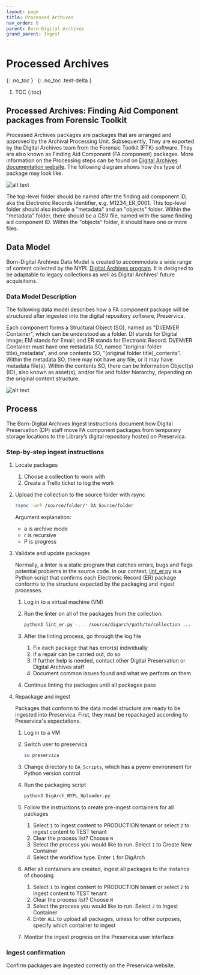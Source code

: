 ```yaml
---
layout: page
title: Processed Archives
nav_order: 0
parent: Born-Digital Archives
grand_parent: Ingest
---
```


# Processed Archives

{: .no_toc }
&nbsp;
{: .no_toc .text-delta }

1. TOC
{:toc}

## Processed Archives: Finding Aid Component packages from Forensic Toolkit

Processed Archives packages are packages that are arranged and approved by the Archival Processing Unit.
Subsequently, They are exported by the Digital Archives team from the Forensic Toolkit (FTK) software.
They are also known as Finding Aid Component (FA component) packages. More information on the Processing
steps can be found on [Digital Archives documentation website](https://nypl.github.io/digarch/staging/processing.html).
The following diagram shows how this type of package may look like.

![alt text]({{site.baseurl}}/assets/img/DA_package_example_FA_Component_FTK.svg "Diagram showing the file and folder structure of an
Example Package of Finding Aid Component from FTK")

The top-level folder should be named after the finding aid component ID, aka the Electronic Records Identifier,
e.g. M1234_ER_0001. This top-level folder should also include a "metadata" and an "objects" folder.
Within the "metadata" folder, there should be a CSV file, named with the same finding aid component ID.
Within the "objects" folder, it should have one or more files.

## Data Model

Born-Digital Archives Data Model is created to accommodate a wide range of content collected by the NYPL
[Digital Archives program](https://nypl.github.io/digarch/). It is designed to be adaptable to legacy collections as well as Digital
Archives' future acquisitions.

### Data Model Description

The following data model describes how a FA component package will be structured after ingested
into the digital repository software, Preservica.

Each component forms a Structural Object (SO), named as "DI/EM/ER Container", which can be understood as a folder. DI stands for Digital Image;
EM stands for Email; and ER stands for Electronic Record. DI/EM/ER Container must have one metadata SO, named "(original folder title)_metadata",
 and one contents SO, "(original folder title)_contents". Within the metadata SO, there may not have any file, or it may have metadata file(s).
 Within the contents SO, there can be Information Object(s) (IO), also known as asset(s), and/or file and folder hierarchy, depending on the original
 content structure.

![alt text]({{site.baseurl}}/assets/img/svg_data_model_born_digital_archives.svg "Diagram using the Unified Modeling Language showing the Data Model of
the Born-Digital Archives, including the data classification and its relationships, folder names, metadata fragments, security tags")

## Process

The Born-Digital Archives Ingest instructions document how Digital Preservation (DP) staff move
FA component packages from temporary storage locations to the Library’s digital
repository hosted on Preservica.

### Step-by-step ingest instructions

1. Locate packages

    1. Choose a collection to work with
    2. Create a Trello ticket to log the work

2. Upload the collection to the source folder with rsync

    ```sh
    rsync -arP /source/folder/* DA_Source/folder
    ```

    Argument explanation:
    * a is archive mode
    * r is recursive
    * P is progress

3. Validate and update packages

    Normally, a linter is a static program that catches errors, bugs and flags potential problems
    in the source code. In our context, [lint_er.py](https://github.com/NYPL/prsv-tools/blob/main/bin/lint_er.py)
    is a Python script that confirms each Electronic Record (ER) package conforms to the structure
    expected by the packaging and ingest processes.

    1. Log in to a virtual machine (VM)
    2. Run the linter on all of the packages from the collection.

        ```sh
        python3 lint_er.py -... /source/digarch/path/to/collection ...
        ```

    3. After the linting process, go through the log file
       1. Fix each package that has error(s) individually
       2. If a repair can be carried out, do so
       3. If further help is needed, contact other Digital Preservation or Digital Archives staff
       4. Document common issues found and what we perform on them
    4. Continue linting the packages until all packages pass

4. Repackage and ingest

    Packages that conform to the data model structure are ready to be ingested into Preservica.
    First, they must be repackaged according to Preservica's expectations.

    1. Log in to a VM
    2. Switch user to preservica

        ```sh
        su preservica
        ```

    3. Change directory to `DA_Scripts`, which has a pyenv environment for Python version control
    4. Run the packaging script

        ```sh
        python3 DigArch_NYPL_Uploader.py
        ```

    5. Follow the instructions to create pre-ingest containers for all packages
       1. Select `1` to ingest content to PRODUCTION tenant or select `2` to ingest content to TEST tenant
       2. Clear the process list? Choose `N`
       3. Select the process you would like to run. Select `1` to Create New Container
       4. Select the workflow type. Enter `1` for DigArch

    6. After all containers are created, ingest all packages to the instance of choosing
       1. Select `1` to ingest content to PRODUCTION tenant or select `2` to ingest content to TEST tenant
       2. Clear the process list? Choose `N`
       3. Select the process you would like to run. Select `2` to Ingest Container
       4. Enter `ALL` to upload all packages, unless for other purposes, specify which container to ingest

    7. Monitor the ingest progress on the Preservica user interface

### Ingest confirmation

Confirm packages are ingested correctly on the Preservica website.
